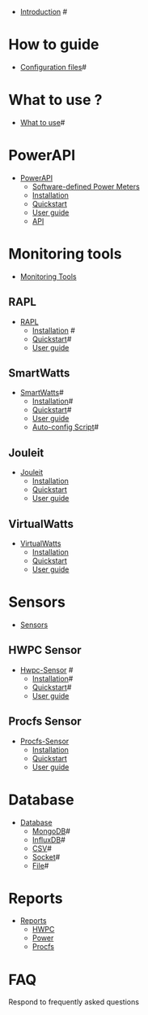 - [Introduction](./introduction.md) #

# How to guide

- [Configuration files](./configuration.md)#

# What to use ?

- [What to use](./what_to_use.md)#

# PowerAPI

- [PowerAPI](./powerapi.md)
  - [Software-defined Power Meters](./powerapi_howitworks.md)
  - [Installation](./powerapi_installation.md)
  - [Quickstart](./powerapi_quickstart)
  - [User guide](./powerapi_user_guide.md)
  - [API](./powerapi_api.md)

# Monitoring tools

- [Monitoring Tools](./monitoring_tools.md)

## RAPL

- [RAPL](./rapl.md)
  - [Installation](./rapl_installation.md) #
  - [Quickstart](./rapl_quickstart.md)#
  - [User guide](./rapl_user_guide.md)

## SmartWatts

- [SmartWatts](./smartwatts.md)#
  - [Installation](./smartwatts_installation.md)#
  - [Quickstart](./smartwatts_quickstart.md)#
  - [User guide](./smartwatts_user_guide.md)
  - [Auto-config Script](./smartwatts_auto_config.md)#

## Jouleit

- [Jouleit](./jouleit.md)
  - [Installation](./jouleit_installation.md)
  - [Quickstart](./jouleit_quickstart.md)
  - [User guide](./jouleit_user_guide.md)

## VirtualWatts

- [VirtualWatts](./virtualwatts.md)
  - [Installation](./virtualwatts_installation.md)
  - [Quickstart](./virtualwatts_quickstart.md)
  - [User guide](./virtualwatts_user_guide.md)

# Sensors

- [Sensors](./sensors.md)

## HWPC Sensor

- [Hwpc-Sensor](./hwpc-sensor.md) #
  - [Installation](./hwpc-sensor_installation.md)#
  - [Quickstart](./hwpc-sensor_quickstart.md)#
  - [User guide](./hwpc-sensor_user_guide.md)

## Procfs Sensor

- [Procfs-Sensor](./procfs-sensor.md)
  - [Installation](./procfs-sensor_installation.md)
  - [Quickstart](./procfs-sensor_quickstart.md)
  - [User guide](./procfs-sensor_user_guide.md)

# Database

- [Database](./database.md)
  - [MongoDB](./mongoDB.md)#
  - [InfluxDB](./influxDB.md)#
  - [CSV](./csv.md)#
  - [Socket](./socket.md)#
  - [File](./filedb.md)#

# Reports

- [Reports](./reports.md)
  - [HWPC](./hwpc-report.md)
  - [Power](./power_report.md)
  - [Procfs](./procfs_report.md)

# FAQ

Respond to frequently asked questions
